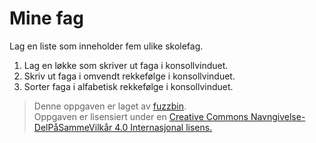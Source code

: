 Mine fag
========

Lag en liste som inneholder fem ulike skolefag.

1. Lag en løkke som skriver ut faga i konsollvinduet.
2. Skriv ut faga i omvendt rekkefølge i konsollvinduet.
3. Sorter faga i alfabetisk rekkefølge i konsollvinduet.


>Denne oppgaven er laget av [fuzzbin](https://github.com/fuzzbin).  
>Oppgaven er lisensiert under en
>[Creative Commons Navngivelse-DelPåSammeVilkår 4.0 Internasjonal lisens.
](http://creativecommons.org/licenses/by-sa/4.0/)